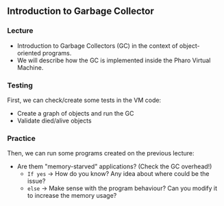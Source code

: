 ## Introduction to Garbage Collector

### Lecture
- Introduction to Garbage Collectors (GC) in the context of object-oriented programs. 
- We will describe how the GC is implemented inside the Pharo Virtual Machine.

### Testing
First, we can check/create some tests in the VM code:
- Create a graph of objects and run the GC
- Validate died/alive objects

### Practice
Then, we can run some programs created on the previous lecture:
- Are them "memory-starved" applications? (Check the GC overhead!)
  - `If yes` -> How do you know? Any idea about where could be the issue?
  - `else`  -> Make sense with the program behaviour? Can you modify it to increase the memory usage?
